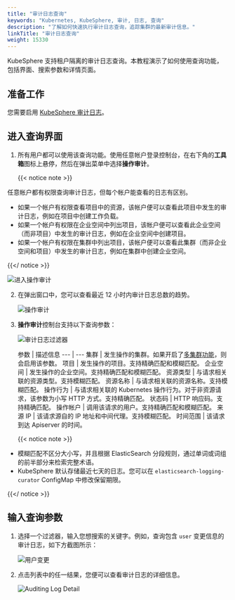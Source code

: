 ```yaml
---
title: "审计日志查询"
keywords: "Kubernetes, KubeSphere, 审计, 日志, 查询"
description: "了解如何快速执行审计日志查询，追踪集群的最新审计信息。"
linkTitle: "审计日志查询"
weight: 15330
---
```


KubeSphere 支持租户隔离的审计日志查询。本教程演示了如何使用查询功能，包括界面、搜索参数和详情页面。

## 准备工作

您需要启用 [KubeSphere 审计日志](../../../pluggable-components/auditing-logs/)。

## 进入查询界面

1. 所有用户都可以使用该查询功能。使用任意帐户登录控制台，在右下角的**工具箱**图标上悬停，然后在弹出菜单中选择**操作审计**。

   {{< notice note >}} 

任意帐户都有权限查询审计日志，但每个帐户能查看的日志有区别。

- 如果一个帐户有权限查看项目中的资源，该帐户便可以查看此项目中发生的审计日志，例如在项目中创建工作负载。
- 如果一个帐户有权限在企业空间中列出项目，该帐户便可以查看此企业空间（而非项目）中发生的审计日志，例如在企业空间中创建项目。
- 如果一个帐户有权限在集群中列出项目，该帐户便可以查看此集群（而非企业空间和项目）中发生的审计日志，例如在集群中创建企业空间。

{{</ notice >}} 

   ![进入操作审计](/images/docs/zh-cn/toolbox/auditing/auditing-log-query/auditing-operating-ui.PNG)

2. 在弹出窗口中，您可以查看最近 12 小时内审计日志总数的趋势。

   ![操作审计](/images/docs/zh-cn/toolbox/auditing/auditing-log-query/auditing-operating.PNG)

3. **操作审计**控制台支持以下查询参数：

   ![审计日志过滤器](/images/docs/zh-cn/toolbox/auditing/auditing-log-query/auditing-log-filter.PNG)

   参数         | 描述信息 
 ---               | --- 
 集群         | 发生操作的集群。如果开启了[多集群功能](../../../multicluster-management/)，则会启用该参数。 
 项目         | 发生操作的项目。支持精确匹配和模糊匹配。 
 企业空间       | 发生操作的企业空间。支持精确匹配和模糊匹配。 
 资源类型   | 与请求相关联的资源类型。支持模糊匹配。 
 资源名称   | 与请求相关联的资源名称。支持模糊匹配。 
 操作行为          | 与请求相关联的 Kubernetes 操作行为。对于非资源请求，该参数为小写 HTTP 方式。支持精确匹配。 
 状态码      | HTTP 响应码。支持精确匹配。 
 操作帐户 | 调用该请求的用户。支持精确匹配和模糊匹配。 
 来源 IP      | 该请求源自的 IP 地址和中间代理。支持模糊匹配。 
 时间范围      | 该请求到达 Apiserver 的时间。 

   {{< notice note >}} 

- 模糊匹配不区分大小写，并且根据 ElasticSearch 分段规则，通过单词或词组的前半部分来检索完整术语。
- KubeSphere 默认存储最近七天的日志。您可以在 `elasticsearch-logging-curator` ConfigMap 中修改保留期限。

{{</ notice >}} 

## 输入查询参数

1. 选择一个过滤器，输入您想搜索的关键字。例如，查询包含 `user` 变更信息的审计日志，如下方截图所示：

   ![用户变更](/images/docs/zh-cn/toolbox/auditing/auditing-log-query/user-changed.PNG)

2. 点击列表中的任一结果，您便可以查看审计日志的详细信息。

   ![Auditing Log Detail](/images/docs/zh-cn/toolbox/auditing/auditing-log-query/audit-log-detail.PNG)
